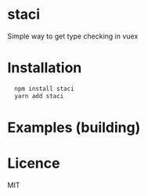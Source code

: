 # staci

Simple way to get type checking in vuex

# Installation

```bash
  npm install staci
  yarn add staci
```

# Examples (building)

# Licence

MIT
